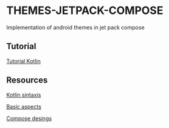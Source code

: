 # THEMES-JETPACK-COMPOSE
Implementation of android themes in jet pack compose 

## Tutorial 
[Tutorial Kotlin](https://developer.android.com/codelabs/jetpack-compose-theming?hl=es_419#0)
## Resources 
[Kotlin sintaxis](https://developer.android.com/jetpack/compose/kotlin?hl=es-419)

[Basic aspects](https://developer.android.com/codelabs/jetpack-compose-basics?hl=es-419#0)

[Compose desings](https://developer.android.com/codelabs/jetpack-compose-layouts?hl=es-419#0)


